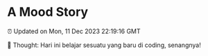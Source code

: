 # A Mood Story

⏰ Updated on Mon, 11 Dec 2023 22:19:16 GMT

💭 Thought: Hari ini belajar sesuatu yang baru di coding, senangnya!

